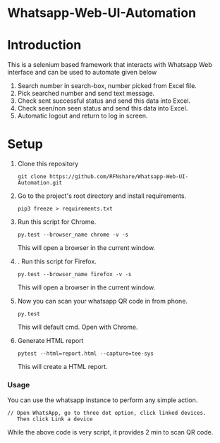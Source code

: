 # Whatsapp-Web-UI-Automation

# Introduction

This is a selenium based framework that interacts with Whatsapp Web interface and can be used to automate given below
1. Search number in search-box, number picked from Excel file.
2. Pick searched number and send text message.
3. Check sent successful status and send this data into Excel.
4. Check seen/non seen status and send this data into Excel.
5. Automatic logout and return to log in screen.

# Setup

1. Clone this repository
    ```
    git clone https://github.com/RFNshare/Whatsapp-Web-UI-Automation.git
    ```

2. Go to the project's root directory and install requirements.
    ```
    pip3 freeze > requirements.txt
    ```

3. Run this script for Chrome.
    ```
    py.test --browser_name chrome -v -s

    ```
   This will open a browser in the current window.
4. . Run this script for Firefox.
    ```
    py.test --browser_name firefox -v -s

    ```
   This will open a browser in the current window.

5. Now you can scan your whatsapp QR code in from phone.
    ```
    py.test 

    ```
   This will default cmd. Open with Chrome.
6. Generate HTML report
    ```
    pytest --html=report.html --capture=tee-sys 

    ```
   This will create a HTML report.

### Usage

You can use the whatsapp instance to perform any simple action.

```
// Open WhatsApp, go to three dot option, click linked devices. 
   Then click Link a device

```

While the above code is very script, it provides 2 min to scan QR code.